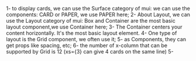 1- to display cards, we can use the Surface category of mui: we can use the components: CARD or PAPER, we use PAPER here;
2- About Layout, we can use the Layout category of mui: Box and Container are the most basic layout component,we use Container here;
3- The Container centers your content horizontally. It's the most basic layout element.
4- One type of layout is the Grid component, we often use it;
5- as Components, they can get props like spacing, etc;
6- the number of x-column that can be supported by Grid is 12 (xs={3} can give 4 cards on the same line)
5-